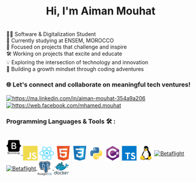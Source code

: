 <h1 align="center">Hi, I'm Aiman Mouhat</h1>
<br>
👨‍💼 Software & Digitalization Student <br>
🏫 Currently studying at ENSEM, MOROCCO <br>
🎯 Focused on projects that challenge and inspire <br>
🛠️ Working on projects that excite and educate <br>
💡 Exploring the intersection of technology and innovation <br>
🚀 Building a growth mindset through coding adventures <br>

<h3 align="left">🌐 Let's connect and collaborate on meaningful tech ventures!</h3>
<p align="left">
<a href="https://ma.linkedin.com/in/aiman-mouhat-354a9a206" target="blank"><img align="center" src="https://raw.githubusercontent.com/rahuldkjain/github-profile-readme-generator/master/src/images/icons/Social/linked-in-alt.svg" alt="https://ma.linkedin.com/in/aiman-mouhat-354a9a206" height="30" width="40" /></a>
<a href="https://web.facebook.com/mhamed.mouhat" target="blank"><img align="center" src="https://raw.githubusercontent.com/rahuldkjain/github-profile-readme-generator/master/src/images/icons/Social/facebook.svg" alt="https://web.facebook.com/mhamed.mouhat" height="30" width="40" /></a>
</p>

<h3 align="left">Programming Languages & Tools  🛠️ : </h3>
<div style="display: inline_block"><br>
  </a> <a href="https://getbootstrap.com" target="_blank" rel="noreferrer"> <img src="https://raw.githubusercontent.com/devicons/devicon/master/icons/bootstrap/bootstrap-plain-wordmark.svg" alt="bootstrap" width="40" height="40"/> </a>
  <img align="center" alt="Js" height="40" width="40" src="https://raw.githubusercontent.com/devicons/devicon/master/icons/javascript/javascript-plain.svg">
  <img align="center" alt="React" height="40" width="40" src="https://raw.githubusercontent.com/devicons/devicon/master/icons/react/react-original.svg">
  <img align="center" alt="HTML" height="40" width="40" src="https://raw.githubusercontent.com/devicons/devicon/master/icons/html5/html5-original.svg">
  <img align="center" alt="CSS" height="40" width="40" src="https://raw.githubusercontent.com/devicons/devicon/master/icons/css3/css3-original.svg">
  <img align="center" alt="Python" height="40" width="40" src="https://raw.githubusercontent.com/devicons/devicon/master/icons/python/python-original.svg">
  <img align="center" alt="Csharp" height="40" width="40" src="https://raw.githubusercontent.com/devicons/devicon/master/icons/csharp/csharp-original.svg">
  <img align="center" alt="Ts" height="40" width="40" src="https://raw.githubusercontent.com/devicons/devicon/master/icons/typescript/typescript-plain.svg">
  <img align="center" alt="linux" width="40" height="40"src="https://raw.githubusercontent.com/devicons/devicon/master/icons/linux/linux-original.svg">
  <a href="https://betaflight.com/" target="_blank" ><img align="center" alt="Betaflight" width="40" height="40"src="https://www.wearefpv.fr/wp-content/uploads/2023/01/logo_fb.png"/> </a>
  <a href="https://oracle.com/" target="_blank" ><img align="center" alt="Betaflight" width="40" height="40"src="https://upload.wikimedia.org/wikipedia/commons/5/50/Oracle_logo.svg"/> </a>
  <a href="https://www.postgresql.org/" target="_blank" > <img align="center" alt="postgresql" width="40" height="40" src="https://raw.githubusercontent.com/devicons/devicon/master/icons/postgresql/postgresql-original-wordmark.svg"/> </a>
  <img align="center" alt="docker" width="40" height="40" src="https://raw.githubusercontent.com/devicons/devicon/master/icons/docker/docker-original-wordmark.svg">
</div>
 
